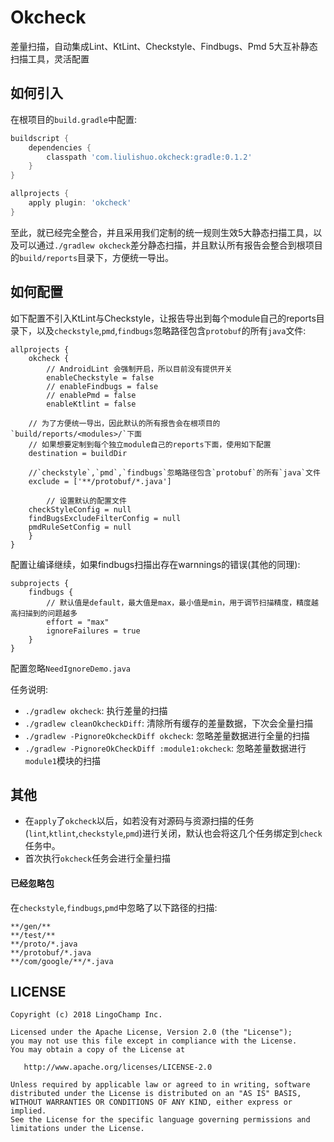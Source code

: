 # Okcheck

差量扫描，自动集成Lint、KtLint、Checkstyle、Findbugs、Pmd 5大互补静态扫描工具，灵活配置

## 如何引入

在根项目的`build.gradle`中配置:

```groovy
buildscript {
    dependencies {
        classpath 'com.liulishuo.okcheck:gradle:0.1.2'
    }
}

allprojects {
    apply plugin: 'okcheck'
}
```

至此，就已经完全整合，并且采用我们定制的统一规则生效5大静态扫描工具，以及可以通过`./gradlew okcheck`差分静态扫描，并且默认所有报告会整合到根项目的`build/reports`目录下，方便统一导出。

## 如何配置

如下配置不引入KtLint与Checkstyle，让报告导出到每个module自己的reports目录下，以及`checkstyle`,`pmd`,`findbugs`忽略路径包含`protobuf`的所有`java`文件:

```
allprojects {
    okcheck {
        // AndroidLint 会强制开启，所以目前没有提供开关
        enableCheckstyle = false
        // enableFindbugs = false
        // enablePmd = false
        enableKtlint = false

	// 为了方便统一导出，因此默认的所有报告会在根项目的`build/reports/<modules>/`下面
	// 如果想要定制到每个独立module自己的reports下面，使用如下配置
	destination = buildDir

	//`checkstyle`,`pmd`,`findbugs`忽略路径包含`protobuf`的所有`java`文件
	exclude = ['**/protobuf/*.java']

        // 设置默认的配置文件
	checkStyleConfig = null
	findBugsExcludeFilterConfig = null
	pmdRuleSetConfig = null
    }
}
```

配置让编译继续，如果findbugs扫描出存在warnnings的错误(其他的同理):

```
subprojects {
    findbugs {
        // 默认值是default，最大值是max，最小值是min，用于调节扫描精度，精度越高扫描到的问题越多
        effort = "max"
        ignoreFailures = true
    }
}
```

配置忽略`NeedIgnoreDemo.java`

任务说明:

- `./gradlew okcheck`: 执行差量的扫描
- `./gradlew cleanOkcheckDiff`: 清除所有缓存的差量数据，下次会全量扫描
- `./gradlew -PignoreOkcheckDiff okcheck`: 忽略差量数据进行全量的扫描
- `./gradlew -PignoreOkCheckDiff :module1:okcheck`: 忽略差量数据进行`module1`模块的扫描

## 其他

- 在`apply`了`okcheck`以后，如若没有对源码与资源扫描的任务(`lint`,`ktlint`,`checkstyle`,`pmd`)进行关闭，默认也会将这几个任务绑定到`check`任务中。
- 首次执行`okcheck`任务会进行全量扫描

#### 已经忽略包

在`checkstyle`,`findbugs`,`pmd`中忽略了以下路径的扫描:

```
**/gen/**
**/test/**
**/proto/*.java
**/protobuf/*.java
**/com/google/**/*.java
```

## LICENSE

```
Copyright (c) 2018 LingoChamp Inc.

Licensed under the Apache License, Version 2.0 (the "License");
you may not use this file except in compliance with the License.
You may obtain a copy of the License at

   http://www.apache.org/licenses/LICENSE-2.0

Unless required by applicable law or agreed to in writing, software
distributed under the License is distributed on an "AS IS" BASIS,
WITHOUT WARRANTIES OR CONDITIONS OF ANY KIND, either express or implied.
See the License for the specific language governing permissions and
limitations under the License.
```

